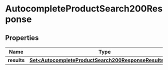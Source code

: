 

# AutocompleteProductSearch200Response



## Properties

| Name | Type | Description | Notes |
|------------ | ------------- | ------------- | -------------|
|**results** | [**Set&lt;AutocompleteProductSearch200ResponseResultsInner&gt;**](AutocompleteProductSearch200ResponseResultsInner.md) |  |  |



